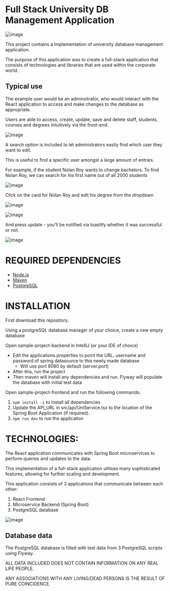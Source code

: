 # Full Stack University DB Management Application

![image](https://github.com/user-attachments/assets/5085006d-b321-41fa-b0ef-9f57492b02a3)

This project contains a implementation of university database management application.

The purpose of this application was to create a full-stack application that consists of technologies and libraries that are used within the corporate world.


## Typical use
The example user would be an adminsitrator, who would interact with the React application to access and make changes to the database as appropriate. 

Users are able to access, create, update, save and delete staff, students, courses and degrees intuitively via the front-end.

![image](https://github.com/user-attachments/assets/2fa7074a-1b54-43af-83f6-bbf3ba1bf2fe)


A search option is included to let administrators easily find which user they want to edit.


This is useful to find a specific user amongst a large amount of entries. 

For example, if the student Nolan Roy wants to change bachelors.
To find Nolan Roy, we can search for his first name out of all 2000 students

![image](https://github.com/user-attachments/assets/9fbcf187-b672-4592-8318-0bf2a16032c8)


Click on the card for Nolan Roy and edit his degree from the dropdown


![image](https://github.com/user-attachments/assets/dbde6691-3dd3-417a-95f3-cd28af6f8366)

![image](https://github.com/user-attachments/assets/9120bb90-a52b-442f-ab12-6df55c8aaaaa)

And press update - you'll be notified via toastify whether it was successful or not.

![image](https://github.com/user-attachments/assets/9d9302fd-89d5-4224-8c47-e0dac9dc1417)


# REQUIRED DEPENDENCIES

- [Node.js](https://nodejs.org/en)
- [Maven](https://maven.apache.org/install.html)
- [PostgreSQL](https://www.postgresql.org/download/)


# INSTALLATION

First download this repository. 

Using a postgreSQL database manager of your choice, create a new empty database

Open sample-project-backend in IntelliJ (or your IDE of choice)
  - Edit the applications.properties to point the URL, username and password of spring.datasource to this newly made database
    - Will use port 8080 by default (server.port)
  - After this, run the project
  - Then maven will install any dependencies and run. Flyway will populate the database with initial test data

Open sample-project-frontend and run the following commands:
1. `npm install -i` to install all dependencies
2. Update the API_URL in src/api/UniService.tsx to the location of the Spring Boot Application (if required).
3. `npm run dev` to run the application

# TECHNOLOGIES:

The React application communicates with Spring Boot microservices to perform queries and updates to the data.

This implementation of a full-stack application utilises many sophisticated features, allowing for further scaling and development.

This application consists of 3 applications that communicate between each other:
1. React Frontend
2. Microservice Backend (Spring Boot)
3. PostgreSQL database

![image](https://github.com/user-attachments/assets/074c086b-e280-497e-aacc-4fb53835b306)


## Database data
The PostgreSQL database is filled with test data from 3 PostgreSQL scripts using Flyway. 

ALL DATA INCLUDED DOES NOT CONTAIN INFORMATION ON ANY REAL LIFE PEOPLE. 

ANY ASSOCIATIONS WITH ANY LIVING/DEAD PERSONS IS THE RESULT OF PURE COINCIDENCE.
